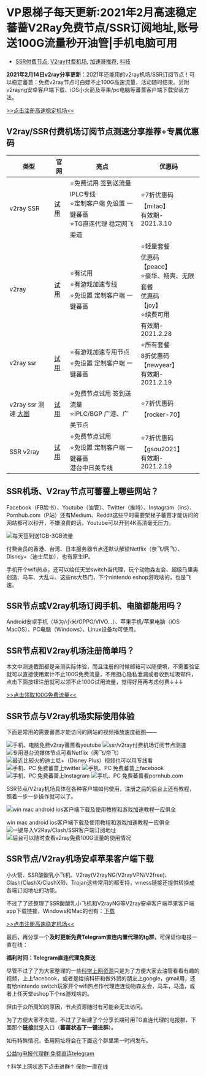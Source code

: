 # VP恩梯子每天更新:2021年2月高速稳定蕃蔷V2Ray免费节点/SSR订阅地址,账号送100G流量秒开油管|手机电脑可用

*   [SSR付费节点](https://www.butnono.com/ssr/ssr-paid-nodes), [V2ray付费机场](https://www.butnono.com/v2ray/v2ray-paid-airports), [加速哥推荐](https://www.butnono.com/speeduper), [科技](https://www.butnono.com/digital)

**2021年2月14日v2ray分享更新**：2021年还能用的v2ray机场/SSR订阅节点！可以稳定蕃蔷：免费v2ray节点可白嫖不止100G高速流量，活动随时结束。另附v2rayng安卓客户端下载、iOS小火箭及苹果/pc电脑等蕃蔷客户端下载安装方法。


[>>点击注册高速稳定机场&lt;&lt;](https://www.butnono.com/go/v2game)




## V2ray/SSR付费机场订阅节点测速分享推荐+专属优惠码


| **类型** | **官网** | **亮点** | **优惠码** |
|-|-|-|-|
| v2ray  SSR | [试用](https://www.butnono.com/go/ssr-iplc) | ⭐️免费试用 签到送流量 IPLC专线<br>⭐️定制客户端 免设置 一键蕃蔷<br>⭐️TG直连代理 稳定网飞渠道 | ⭐️7折优惠码<br>【mitao】<br>有效期-<br>2021.3.10 |
| v2ray | [试用](https://www.butnono.com/go/v2ray-game2) | ⭐️有试用<br>⭐️有游戏加速专线<br>⭐️免设置 定制客户端 一键蕃蔷 | ⭐️轻量套餐<br>优惠码<br>【peace】<br>⭐️豪华、畅爽、无限套餐<br>优惠码 <br>【joy】<br>⭐️续费可用<br>有效期-<br>2021.2.28 |
| v2ray  ssr | [试用](https://www.butnono.com/go/v2game) | ⭐️有游戏加速专用节点<br>⭐️免设置 定制客户端 一键蕃蔷 | ⭐️所有套餐<br>8折优惠码<br>【newyear】<br>有效期-<br>2021.2.19 |
| v2ray  ssr  测速  [大图](https://i.loli.net/2021/01/22/br8VCd6KDNOBi1a.png)| [试用](https://www.butnono.com/go/v2iplc) | ⭐️免费节点试用 签到送流量<br>⭐️IPLC/BGP 广港、广美节点 | ⭐️7折优惠码<br>【rocker-70】  |
| SSR  v2ray | [试用](https://www.butnono.com/go/ssr-sp) | ⭐️免费节点试用<br>⭐️免设置 定制客户端 一键蕃蔷<br>港台中日美专线 | ⭐️7折优惠码<br>【gsou2021】<br>有效期-<br>2021.2.19 |

## SSR机场、V2ray节点可蕃蔷上哪些网站？

Facebook（FB脸书）、Youtube（油管）、Twitter（推特）、Instagram（Ins）、Pornhub.com（P站）还有Medium、Reddit这些平时需要架梯子蕃蔷才能访问的网站都可以秒开，不嫌浪费的话，Youtube可以开到4K高清毫无压力。

![每天签到送1GB-3GB流量](https://i.loli.net/2020/06/01/W4IVkQCc6TrZgx3.jpg)

付费会员的香港、台湾、日本服务器节点还默认解锁Netflix（奈飞/网飞）、Disney+（迪士尼加），也有原生IP。

手机开个wifi热点，还可以给任天堂switch当代理，玩个动物森友会、超级马里奥创造、马车、大乱斗、这些ns大热门，下个nintendo eshop游戏啥的，也是飞速。

## SSR节点或V2ray机场订阅手机、电脑都能用吗？

Android安卓手机（华为/小米/OPPO/VIVO&#8230;）、苹果手机/苹果电脑（iOS MacOS）、PC电脑（Windows）、Linux设备均可使用。

## SSR节点和V2ray机场注册简单吗？

本文中测速截图都是亲测实际体验，而且注册的时候邮箱可以随便填，不需要验证就可以直接使用累计不止100G免费流量，不用担心隐私泄漏或者收到垃圾邮件，点击下面按钮注册就可以领不止100G试用流量，觉得好用再考虑付费↓↓↓

[>>点击领取100G免费流量&lt;&lt;](https://www.butnono.com/go/free-v2ray)

## SSR节点与V2ray机场实际使用体验

下面是常用的需要蕃蔷才能访问的网站的视频播放速度截图——

![手机、电脑免费v2ray蕃蔷看youtube](https://i.loli.net/2020/06/04/3bIa2psSdGwy4jL.png)
![ssr/v2ray付费机场订阅节点测速](https://i.loli.net/2020/06/29/1Wl54p86zeuMvwB.png)
![专用港台流媒体节点可看Netflix（网飞/奈飞）](https://i.loli.net/2020/06/18/FzKGfAJ5cit4XOj.png)
![最近比较火的迪士尼+（Disney Plus）视频也可以用专线看](https://i.loli.net/2020/06/18/l5bS1G7uPrtIVwR.png)
![手机、PC 免费蕃蔷上twitter](https://i.loli.net/2020/06/01/LA2VzvhU3wZb5ql.png)
![手机、PC 免费蕃蔷上facebook](https://i.loli.net/2020/06/01/3CbgXZ5JfG1VKsH.png)
![手机、PC 免费蕃蔷上Instagram](https://i.loli.net/2020/06/01/PXkop27dJlxgBf3.png)
![手机、PC 免费蕃蔷看pornhub.com](https://i.loli.net/2020/06/01/ef4Z7YBtVQC52oS.png)

SSR节点/V2ray机场具体在各种客户端如何使用，注册之后的后台上还有教程，照着一步一步操作就可以了。

![win mac android ios客户端下载及使用教程和游戏加速教程一应俱全](https://i.loli.net/2021/01/10/dVWH2XDSCYKjtUw.jpg)<figcaption>win mac android ios客户端下载及使用教程和游戏加速教程一应俱全
![一键导入V2Ray/Clash/SSR客户端订阅地址](https://i.loli.net/2020/06/01/QjI3n7CmPlroOTG.png)
![后台可以随时查看v2ray免费100G流量的使用情况](https://i.loli.net/2020/06/01/hdAJkpIy5UlTmVD.png)

## SSR节点/V2ray机场安卓苹果客户端下载

小火箭、SSR酸酸乳小飞机、V2ray(V2rayNG/V2rayVPN/V2free)、Clash(ClashX/ClashXR)、Trojan这些常用的都支持，vmess链接还提供转换成各端订阅地址的功能。

不过了了还整理了SSR酸酸乳小飞机和V2rayNG等V2ray安卓客户端苹果客户端app下载链接，Windows和Mac的也有：[下载](https://www.butnono.com/v2ray-download.html) 


[>>点击注册高速稳定机场&lt;&lt;](https://www.butnono.com/go/v2iplc)

最后，再分享一个**及时更新免费Telegram直连内置代理的tg群**，可保证你电报一直在线：

**福利时间：Telegram直连代理免费送**

尽管不过了了为大家整理的一些[科学上网资源](https://www.butnono.com/freevpn20200313.html)只是为了方便大家去油管看看有趣的视频，上上facebook，或者是给搞科研和做外贸的朋友上google，gmail用，还有给nintendo switch玩家开个wifi热点作代理连连动物森友会，马车，马造，或者上任天堂eshop下个ns游戏啥的。

但由于众所周知的原因，节点资源随时有可能会无法访问。

为了方便大家不失联，不过了了新建了个分享长期可用TG直连代理的电报群，下面那个**链接**就是入口（**蕃蔷状态下一键进群**）。

 如有特殊情况，备用网址将会在下面这个群里第一时间发布。

[公益tg电报代理群:免费直连telegram](https://t.me/freetgpp)

↑科学上网状态下点击进群↑
保你一直在线
